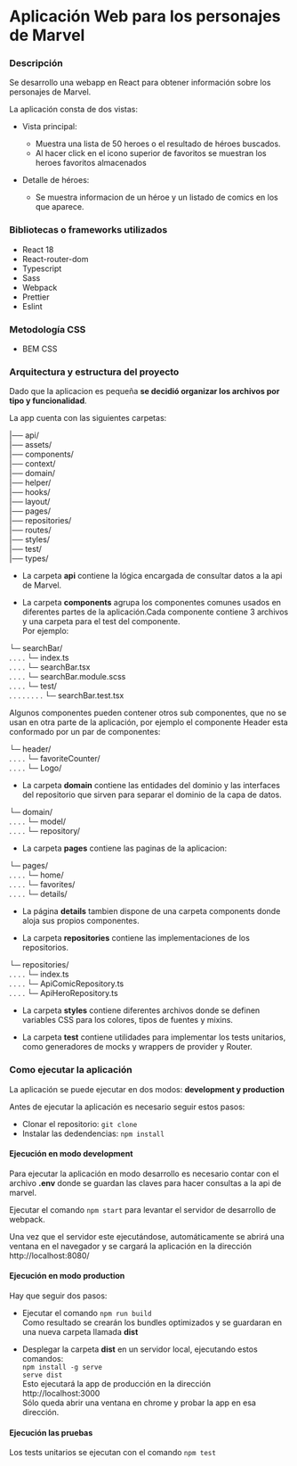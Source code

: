 # Aplicación Web para los personajes de Marvel

### Descripción
Se desarrollo una webapp en React para obtener información sobre los personajes de Marvel.

La aplicación consta de dos vistas: 
- Vista principal: 

   - Muestra una lista de 50 heroes o el resultado de héroes buscados.  
   - Al hacer click en el icono superior de favoritos se muestran los heroes favoritos almacenados

- Detalle de héroes:  
  - Se muestra informacion de un héroe y un listado de comics en los que aparece.


### Bibliotecas o frameworks utilizados

- React 18
- React-router-dom
- Typescript
- Sass
- Webpack
- Prettier
- Eslint

### Metodología CSS

- BEM CSS

### Arquitectura y estructura del proyecto
Dado que la aplicacion es pequeña **se decidió organizar los archivos por tipo y funcionalidad**.  

La app cuenta con las siguientes carpetas:  

|── api/  
|── assets/  
|── components/  
|── context/  
|── domain/  
|── helper/  
|── hooks/  
|── layout/  
|── pages/  
|── repositories/  
|── routes/  
|── styles/  
|── test/  
|── types/  

- La carpeta **api** contiene la lógica encargada de consultar datos a la api de Marvel.

- La carpeta **components** agrupa los componentes comunes usados en diferentes partes de la aplicación.Cada componente contiene 3 archivos y una carpeta para el test del componente.  
Por ejemplo:
    
└─ searchBar/  
. . . .  └─ index.ts  
. . . .  └─ searchBar.tsx  
. . . .  └─ searchBar.module.scss  
. . . .  └─ test/  
. . . . . . . . └─ searchBar.test.tsx    

Algunos componentes pueden contener otros sub componentes, que no se usan en otra parte de la aplicación, por ejemplo el componente Header esta conformado por un par de componentes:

└─ header/  
. . . .  └─ favoriteCounter/  
. . . .  └─ Logo/

- La carpeta **domain** contiene las entidades del dominio y las interfaces del repositorio que sirven para separar el dominio de la capa de datos.   
 
└─ domain/  
. . . .  └─ model/  
. . . .  └─ repository/

- La carpeta **pages** contiene las paginas de la aplicacion:  

 └─ pages/  
. . . .  └─ home/  
. . . .  └─ favorites/  
. . . .  └─ details/

- La página **details** tambien dispone de una carpeta components donde aloja sus propios componentes.

- La carpeta **repositories** contiene las implementaciones de los repositorios.

└─ repositories/  
. . . .  └─ index.ts  
. . . .  └─ ApiComicRepository.ts  
. . . .  └─ ApiHeroRepository.ts

- La carpeta **styles** contiene diferentes archivos donde se definen variables CSS para los colores, tipos de fuentes y mixins.

- La carpeta **test** contiene utilidades para implementar los tests unitarios, como generadores de mocks y wrappers de provider y Router.


### Como ejecutar la aplicación
La aplicación se puede ejecutar en dos modos: **development y production**

Antes de ejecutar la aplicación es necesario seguir estos pasos:
- Clonar el repositorio: `git clone`
- Instalar las dedendencias: `npm install`

#### Ejecución en modo development
Para ejecutar la aplicación en modo desarrollo es necesario contar con el archivo **.env** donde se guardan las claves para hacer consultas a la api de marvel.

Ejecutar el comando `npm start` para levantar el servidor de desarrollo de webpack. 
 
Una vez que el servidor este ejecutándose, automáticamente se abrirá una ventana en el navegador y se cargará la aplicación en la dirección http://localhost:8080/ 
 

#### Ejecución en modo production
Hay que seguir dos pasos:

- Ejecutar el comando `npm run build`   
Como resultado se crearán los bundles optimizados y se guardaran en una nueva carpeta llamada **dist**

- Desplegar la carpeta **dist** en un servidor local, ejecutando estos comandos:  
 `npm install -g serve`   
`serve dist`   
Esto ejecutará la app de producción en la dirección http://localhost:3000    
Sólo queda abrir una ventana en chrome y probar la app en esa dirección.

#### Ejecución las pruebas

Los tests unitarios se ejecutan con el comando `npm test`




